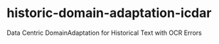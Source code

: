 # historic-domain-adaptation-icdar
Data Centric DomainAdaptation for Historical Text with OCR Errors
